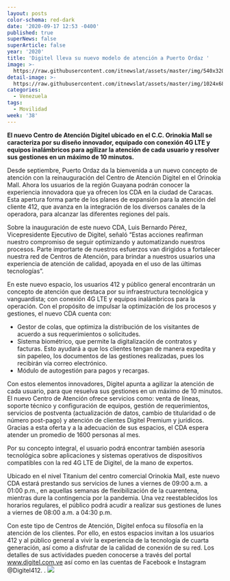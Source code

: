 ```yaml
---
layout: posts
color-schema: red-dark
date: '2020-09-17 12:53 -0400'
published: true
superNews: false
superArticle: false
year: '2020'
title: 'Digitel lleva su nuevo modelo de atención a Puerto Ordaz '
image: >-
  https://raw.githubusercontent.com/itnewslat/assets/master/img/540x320/Digitel-Pto-Ordaz-p.jpg
detail-image: >-
  https://raw.githubusercontent.com/itnewslat/assets/master/img/1024x680/Digitel-Pto-Ordaz-g.jpg
categories:
  - Venezuela
tags:
  - Movilidad
week: '38'
---
```

**El nuevo Centro de Atención Digitel ubicado en el C.C. Orinokia Mall se caracteriza por su diseño innovador, equipado con conexión 4G LTE y equipos inalámbricos para agilizar la atención de cada usuario y resolver sus gestiones en un máximo de 10 minutos.**

Desde septiembre, Puerto Ordaz da la bienvenida a un nuevo concepto de atención con la reinauguración del Centro de Atención Digitel en el Orinokia Mall. Ahora los usuarios de la región Guayana podrán conocer la experiencia innovadora que ya ofrecen los CDA en la ciudad de Caracas. Esta apertura forma parte de los planes de expansión para la atención del cliente 412, que avanza en la integración de los diversos canales de la operadora, para alcanzar las diferentes regiones del país. 

Sobre la inauguración de este nuevo CDA, Luis Bernardo Pérez, Vicepresidente Ejecutivo de Digitel, señaló “Estas acciones reafirman nuestro compromiso de seguir optimizando y automatizando nuestros procesos. Parte importarte de nuestros esfuerzos van dirigidos a fortalecer nuestra red de Centros de Atención, para brindar a nuestros usuarios una experiencia de atención de calidad, apoyada en el uso de las últimas tecnologías”.

En este nuevo espacio, los usuarios 412 y público general encontrarán un concepto de atención que destaca por su infraestructura tecnológica y vanguardista; con conexión 4G LTE y equipos inalámbricos para la operación. Con el propósito de impulsar la optimización de los procesos y gestiones, el nuevo CDA cuenta con: 

- Gestor de colas, que optimiza la distribución de los visitantes de acuerdo a sus requerimientos o solicitudes.
- Sistema biométrico, que permite la digitalización de contratos y facturas. Esto ayudará a que los clientes tengan de manera expedita y sin papeleo, los documentos de las gestiones realizadas, pues los recibirán vía correo electrónico.
- Módulo de autogestión para pagos y recargas.

Con estos elementos innovadores, Digitel apunta a agilizar la atención de cada usuario, para que resuelva sus gestiones en un máximo de 10 minutos. El nuevo Centro de Atención ofrece servicios como: venta de líneas, soporte técnico y configuración de equipos, gestión de requerimientos, servicios de postventa (actualización de datos, cambio de titularidad o de número post-pago) y atención de clientes Digitel Premium y jurídicos. Gracias a esta oferta y a la adecuación de sus espacios, el CDA espera atender un promedio de 1600 personas al mes. 

Por su concepto integral, el usuario podrá encontrar también asesoría tecnológica sobre aplicaciones y sistemas operativos de dispositivos compatibles con la red 4G LTE de Digitel, de la mano de expertos.

Ubicado en el nivel Titanium del centro comercial Orinokia Mall, este nuevo CDA estará prestando sus servicios de lunes a viernes de 09:00 a.m. a 01:00 p.m., en aquellas semanas de flexibilización de la cuarentena, mientras dure la contingencia por la pandemia. Una vez reestablecidos los horarios regulares, el público podrá acudir a realizar sus gestiones de lunes a viernes de 08:00 a.m. a 04:30 p.m.

Con este tipo de Centros de Atención, Digitel enfoca su filosofía en la atención de los clientes. Por ello, en estos espacios invitan a los usuarios 412 y al público general a vivir la experiencia de la tecnología de cuarta generación, así como a disfrutar de la calidad de conexión de su red. Los detalles de sus actividades pueden conocerse a través del portal www.digitel.com.ve así como en las cuentas de Facebook e Instagram @Digitel412.
.
<img src="https://tracker.metricool.com/c3po.jpg?hash=56f88a41e39ab42c063cc51676587a04"/>